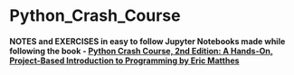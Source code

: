 # Python_Crash_Course
#### NOTES and EXERCISES in easy to follow Jupyter Notebooks made while following the book - [Python Crash Course, 2nd Edition: A Hands-On, Project-Based Introduction to Programming by Eric Matthes](https://github.com/ehmatthes/pcc_2e/)
